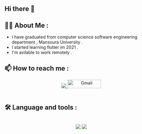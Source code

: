 ## Hi there 👋

## 👩‍💻 About Me :
- I have graduated from computer science software engineering department , Mansoura University .
- I started learning flutter im 2021 .
- I'm avilable to work remotely .

## 📫 How to reach me :

<div align="center">
    <a href="https://www.linkedin.com/in/mariam-elkhelawy-ab5183253/" target="_blank">
        <img src="https://img.shields.io/badge/LinkedIn-0077B5?style=for-the-badge&logo=linkedin&logoColor=white" > </a>
    <a href="mailto:mariamelkhelawy2001W@gmail.com">
        <img src="https://img.shields.io/badge/Gmail-red?style=flat-square&logo=gmail&logoColor=white" alt="Gmail" style="height: 28px; width: 110px;"> </a>
</div>

 <br>
   
## 🛠 Language and tools :
 <br>

<div align="center">
    <img src="https://skillicons.dev/icons?i=flutter,dart,firebase,git,github" />
    <img src="https://skillicons.dev/icons?i=androidstudio,vscode,figma,postman" /><br>
</div>

<!--
**Mariam-Elkhelawy/Mariam-Elkhelawy** is a ✨ _special_ ✨ repository because its `README.md` (this file) appears on your GitHub profile.

Here are some ideas to get you started:

- 🔭 I’m currently working on ...
- 🌱 I’m currently learning ...
- 👯 I’m looking to collaborate on ...
- 🤔 I’m looking for help with ...
- 💬 Ask me about ...
- 📫 How to reach me: ...
- 😄 Pronouns: ...
- ⚡ Fun fact: ...
-->
